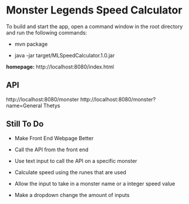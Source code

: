 # Monster Legends Speed Calculator

To build and start the app, open a command window in the root directory and run the following commands:

- mvn package

- java -jar target/MLSpeedCalculator.1.0.jar

**homepage:** http://localhost:8080/index.html

## API ##
http://localhost:8080/monster
http://localhost:8080/monster?name=General Thetys 

## Still To Do ##
- Make Front End Webpage Better

- Call the API from the front end

- Use text input to call the API on a specific monster

- Calculate speed using the runes that are used

- Allow the input to take in a monster name or a integer speed value

- Make a dropdown change the amount of inputs